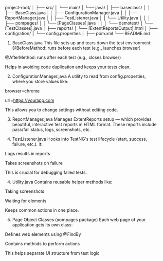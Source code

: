 project-root/
│
├── src/
│   └── main/
│       └── java/
│           ├── baseclass/
│           │   ├── BaseClass.java
│           │   ├── ConfigurationManager.java
│           │   ├── ReportManager.java
│           │   ├── TestListener.java
│           │   └── Utility.java
│           │
│           ├── pompages/
│           │   └── [PageClasses].java
│           │
│           └── demotest/
│               └── [TestClasses].java
│
├── reports/
│   └── [ExtentReportsOutput].html
│
├── configration/
│   └── config.properties
│
├── pom.xml
└── README.md

1. BaseClass.java
This file sets up and tears down the test environment:
@BeforeMethod: runs before each test (e.g., launches browser)

@AfterMethod: runs after each test (e.g., closes browser)

Helps in avoiding code duplication and keeps your tests clean.

2. ConfigurationManager.java
A utility to read from config.properties, where you store values like:

browser=chrome

url=https://yourapp.com

This allows you to change settings without editing code.

3. ReportManager.java
Manages ExtentReports setup — which provides beautiful, interactive test reports in HTML format. These reports include pass/fail status, logs, screenshots, etc.

4. TestListener.java
Hooks into TestNG's test lifecycle (start, success, failure, etc.). It:

Logs results in reports

Takes screenshots on failure

This is crucial for debugging failed tests.

4. Utility.java
Contains reusable helper methods like:

Taking screenshots

Waiting for elements

Keeps common actions in one place.

5. Page Object Classes (pompages package)
Each web page of your application gets its own class:

Defines web elements using @FindBy

Contains methods to perform actions

This helps separate UI structure from test logic
